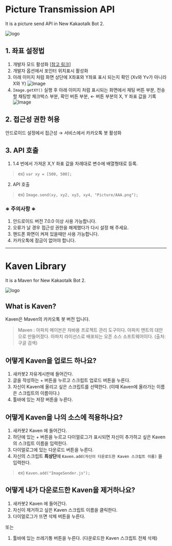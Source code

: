 # Picture Transmission API
It is a picture send API in New Kakaotalk Bot 2.

![logo](https://img.shields.io/badge/API-Picture_transmission-blue.svg)

## 1. 좌표 설정법
1. 개발자 모드 활성화 [[참고 링크]](https://androidsfactory.com/310)
2. 개발자 옵션에서 포인터 위치표시 활성화
3. 아래 이미지 처럼 화면 상단에 X좌표와 Y좌표 표시 되는지 확인 (Xv와 Yv가 아니라 X와 Y)
![Image](https://raw.githubusercontent.com/sungbin5304/NewAutoReplyBot-Helper/master/IMAGE/xyz.png)
4. ```Image.getXY()``` 실행 후 아래 이미지 처럼 표시되는 화면에서 채팅 버튼 부분, 전송할 채팅방 체크박스 부분, 확인 버튼 부분, ← 버튼 부분의 X, Y 좌표 값을 기록
![Image](https://raw.githubusercontent.com/sungbin5304/NewAutoReplyBot-Helper/master/IMAGE/kakaotalk.png)

## 2. 접근성 권한 허용
안드로이드 설정에서 접근성 → 서비스에서 카카오톡 봇 활성화

## 3. API 호출
1. 1.4 번에서 가져온 X,Y 좌표 값을 차례대로 변수에 배열형태로 등록.
> ex) ```var xy = [500, 500];```
2. API 호출
> ex) ```Image.send(xy, xy2, xy3, xy4, "Picture/AAA.png");```

### ※ 주의사항 ※
1. 안드로이드 버전 7.0.0 이상 사용 가능합니다.
2. 오류가 날 경우 접근성 권한을 해제했다가 다시 설정 해 주세요.
3. 핸드폰 화면이 켜져 있을때만 사용 가능합니다.
4. 카카오톡에 잠금이 없어야 합니다.

-----

# Kaven Library
It is a Maven for New Kakaotalk Bot 2.

![logo](https://img.shields.io/badge/Library-Kaven-pink.svg)

## What is Kaven?
Kaven은 Maven의 카카오톡 봇 버전 입니다.
> Maven : 아파치 메이븐은 자바용 프로젝트 관리 도구이다. 아파치 앤트의 대안으로 만들어졌다. 아파치 라이선스로 배포되는 오픈 소스 소프트웨어이다. (출처: 구글 검색)

## 어떻게 Kaven을 업로드 하나요?
1. 새카봇2 자유게시판에 들어간다.
2. 글을 작성하는 + 버튼을 누르고 스크립트 업로드 버튼을 누른다.
3. 자신이 Kaven에 올리고 싶은 스크립트를 선택한다.
(이때 Kaven에 올라가는 이름은 스크립트의 이름이다.)
4. 툴바에 있는 저장 버튼을 누른다.

## 어떻게 Kaven을 나의 소스에 적용하나요?
1. 새카봇2 Kaven 에 들어간다.
2. 하단에 있는 + 버튼을 누르고 다이얼로그가 표시되면 자신이 추가하고 싶은 Kaven의 스크립트 이름을 입력한다.
3. 다이얼로그에 있는 다운로드 버튼을 누른다.
4. 자신의 스크립트 **최상단**에 `Kaven.add(자신이 다운로드한 Kaven 스크립트 이름)` 을 입력한다.
> ex) `Kaven.add("ImageSender.js");`

## 어떻게 내가 다운로드한 Kaven을 제거하나요?
1. 새카봇2 Kaven 에 들어간다.
2. 자신이 제거하고 싶은 Kaven 스크립트 이름을 클릭한다.
3. 다이얼로그가 뜨면 삭제 버튼을 누른다.

또는 

1. 툴바에 있는 쓰레기통 버튼을 누른다. (다운로드한 Kaven 스크립트 전체 삭제)
